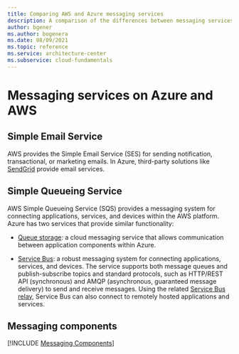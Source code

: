 ```yaml
---
title: Comparing AWS and Azure messaging services
description: A comparison of the differences between messaging services between Azure and AWS
author: bgener
ms.author: bogenera
ms.date: 08/09/2021
ms.topic: reference
ms.service: architecture-center
ms.subservice: cloud-fundamentals
---
```


# Messaging services on Azure and AWS

## Simple Email Service

AWS provides the Simple Email Service (SES) for sending notification, transactional, or marketing emails. In Azure, third-party solutions like [SendGrid](https://sendgrid.com/partners/azure) provide email services.

## Simple Queueing Service

AWS Simple Queueing Service (SQS) provides a messaging system for connecting applications, services, and devices within the AWS platform. Azure has two services that provide similar functionality:

- [Queue storage](/azure/storage/queues/storage-nodejs-how-to-use-queues): a cloud messaging service that allows communication between application components within Azure.

- [Service Bus](https://azure.microsoft.com/services/service-bus): a robust messaging system for connecting applications, services, and devices. The service supports both message queues and publish-subscribe topics and standard protocols, such as HTTP/REST API (synchronous) and AMQP (asynchronous, guaranteed message delivery) to send and receive messages. Using the related [Service Bus relay](/azure/service-bus-relay/relay-what-is-it), Service Bus can also connect to remotely hosted applications and services.

## Messaging components

[!INCLUDE [Messaging Components](../../includes/aws/messaging.md)]
